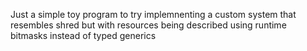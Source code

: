 Just a simple toy program to try implemnenting a custom system that resembles shred but with resources being described using runtime bitmasks instead of typed generics